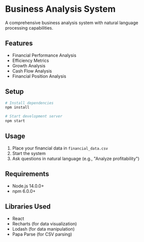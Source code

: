 # Business Analysis System

A comprehensive business analysis system with natural language processing capabilities.

## Features

- Financial Performance Analysis
- Efficiency Metrics
- Growth Analysis
- Cash Flow Analysis
- Financial Position Analysis

## Setup

```bash
# Install dependencies
npm install

# Start development server
npm start
```

## Usage

1. Place your financial data in `financial_data.csv`
2. Start the system
3. Ask questions in natural language (e.g., "Analyze profitability")

## Requirements

- Node.js 14.0.0+
- npm 6.0.0+

## Libraries Used

- React
- Recharts (for data visualization)
- Lodash (for data manipulation)
- Papa Parse (for CSV parsing)